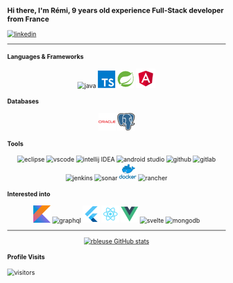 ### Hi there, I'm Rémi, 9 years old experience Full-Stack developer from France

<p>
  <a href="https://www.linkedin.com/in/r%C3%A9mi-bleuse-676a68b7/" target="_blank">
    <img src="https://raw.githubusercontent.com/MikeCodesDotNET/MikeCodesDotNET/a8abbf37441f3253f74ea255a47f289208d7568c/Resources/linkedIn.svg" alt="linkedin">
  </a>
</p>

*************

#### Languages & Frameworks

<p align="center">
  <img height="40" src="https://upload.wikimedia.org/wikipedia/en/3/30/Java_programming_language_logo.svg" alt="java" />
  <img height="40" src="https://raw.githubusercontent.com/github/explore/80688e429a7d4ef2fca1e82350fe8e3517d3494d/topics/typescript/typescript.png" alt="typescript" />
  <img height="40" src="https://raw.githubusercontent.com/github/explore/80688e429a7d4ef2fca1e82350fe8e3517d3494d/topics/spring-boot/spring-boot.png" alt="spring-boot" />
  <img height="45" src="https://raw.githubusercontent.com/github/explore/80688e429a7d4ef2fca1e82350fe8e3517d3494d/topics/angular/angular.png" alt="angular" />
</p>

#### Databases

<p align="center">
  <img width="40" src="https://raw.githubusercontent.com/devicons/devicon/9c6bfdb9783cdfe1018666ed76adcfd3eab6fad6/icons/oracle/oracle-original.svg" alt="oracle" />
  <img height="40" src="https://raw.githubusercontent.com/github/explore/80688e429a7d4ef2fca1e82350fe8e3517d3494d/topics/postgresql/postgresql.png" alt="postgresql" />
</p>

#### Tools

<p align="center">
  <img height="40" src="https://www.eclipse.org/downloads/assets/public/images/logo-eclipse.png" alt="eclipse" />
  <img height="40" src="https://upload.wikimedia.org/wikipedia/commons/thumb/9/9a/Visual_Studio_Code_1.35_icon.svg/1024px-Visual_Studio_Code_1.35_icon.svg.png" alt="vscode" />
  <img height="40" src="https://upload.wikimedia.org/wikipedia/commons/9/9c/IntelliJ_IDEA_Icon.svg" alt="intellij IDEA" />
  <img height="40" src="https://developer.android.com/studio/images/studio-icon.svg" alt="android studio" />
  <img height="40" src="https://upload.wikimedia.org/wikipedia/commons/archive/9/91/20180806170714%21Octicons-mark-github.svg" alt="github" />
  <img height="40" src="https://upload.wikimedia.org/wikipedia/commons/e/e1/GitLab_logo.svg" alt="gitlab" />
  <img height="40" src="https://upload.wikimedia.org/wikipedia/commons/thumb/e/e9/Jenkins_logo.svg/800px-Jenkins_logo.svg.png" alt="jenkins" />
  <img height="35" src="https://upload.wikimedia.org/wikipedia/commons/e/e6/Sonarqube-48x200.png" alt="sonar" />
  <img height="40" src="https://raw.githubusercontent.com/github/explore/80688e429a7d4ef2fca1e82350fe8e3517d3494d/topics/docker/docker.png" alt="docker" />
  <img height="40" src="https://thiagobarradas.gallerycdn.vsassets.io/extensions/thiagobarradas/rancher/1.1.7/1569367462170/Microsoft.VisualStudio.Services.Icons.Default" alt="rancher" />
</p>

#### Interested into

<p align="center">
  <img height="40" src="https://raw.githubusercontent.com/github/explore/80688e429a7d4ef2fca1e82350fe8e3517d3494d/topics/kotlin/kotlin.png" alt="kotlin" />
  <img height="40" src="https://upload.wikimedia.org/wikipedia/commons/thumb/1/17/GraphQL_Logo.svg/1024px-GraphQL_Logo.svg.png" alt="graphql" />
  <img height="40" src="https://raw.githubusercontent.com/github/explore/80688e429a7d4ef2fca1e82350fe8e3517d3494d/topics/flutter/flutter.png" alt="flutter" />
  <img height="40" src="https://raw.githubusercontent.com/github/explore/80688e429a7d4ef2fca1e82350fe8e3517d3494d/topics/react/react.png" alt="react" />
  <img height="40" src="https://raw.githubusercontent.com/github/explore/80688e429a7d4ef2fca1e82350fe8e3517d3494d/topics/vue/vue.png" alt="vuejs" />
  <img height="40" src="https://upload.wikimedia.org/wikipedia/commons/thumb/1/1b/Svelte_Logo.svg/1200px-Svelte_Logo.svg.png" alt="svelte" />
  <img height="40" src="https://webassets.mongodb.com/_com_assets/cms/MongoDB_Logo_FullColorBlack_RGB-4td3yuxzjs.png" alt="mongodb" />
</p>

*************
<p align="center">
  <a href="https://github.com/anuraghazra/github-readme-stats">
    <img align="center" src="https://github-readme-stats.vercel.app/api?username=rbleuse&show_icons=true&theme=react" alt="rbleuse GitHub stats" />
  </a>
</p>

#### Profile Visits

![visitors](https://visitor-badge.glitch.me/badge?page_id=rbleuse)

